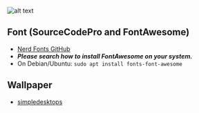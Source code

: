 ![alt text](https://raw.githubusercontent.com/Murzchnvok/polybar-rocket/master/polybar-rocket.png)

## Font (SourceCodePro and FontAwesome)
- [Nerd Fonts GitHub](https://github.com/ryanoasis/nerd-fonts)
- ***Please search how to install FontAwesome on your system.***
- On Debian/Ubuntu: `sudo apt install fonts-font-awesome`

## Wallpaper
- [simpledesktops](http://simpledesktops.com/browse/desktops/2019/mar/04/zurich-skyline/)
